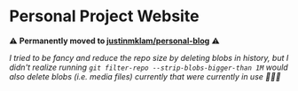 # Personal Project Website

⚠️ **Permanently moved to [justinmklam/personal-blog](https://github.com/justinmklam/personal-blog)** ⚠️

_I tried to be fancy and reduce the repo size by deleting blobs in history, but I didn't realize running `git filter-repo --strip-blobs-bigger-than 1M` would also delete blobs (i.e. media files) currently that were currently in use 🤦🏻‍♂️_
